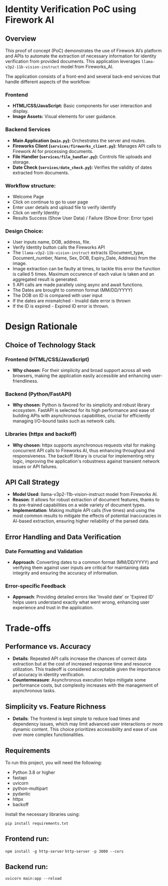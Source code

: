 # Identity Verification PoC using Firework AI

## Overview
This proof of concept (PoC) demonstrates the use of Firework AI’s platform and APIs to automate the extraction of necessary information for identity verification from provided documents. This application leverages `llama-v3p2-11b-vision-instruct` model from Fireworks_AI. 

The application consists of a front-end and several back-end services that handle different aspects of the workflow:

### Frontend
- **HTML/CSS/JavaScript:** Basic components for user interaction and display.
- **Image Assets:** Visual elements for user guidance.

### Backend Services
- **Main Application (`main.py`):** Orchestrates the server and routes.
- **Fireworks Client (`services/fireworks_client.py`):** Manages API calls to Firework AI for processing documents.
- **File Handler (`services/file_handler.py`):** Controls file uploads and storage.
- **Date Check (`services/date_check.py`):** Verifies the validity of dates extracted from documents.

### Workflow structure:

- Welcome Page
- Click on continue to go to user page
- Enter user details and upload file to verify identify
- Click on verify Identity
- Results Success (Show User Data) / Failure (Show Error: Error type)

### Design Choice:

- User inputs name, DOB, address, file.
- Verify Identity button calls the Fireworks API
- The `llama-v3p2-11b-vision-instruct` extracts (Document_type, Document_number, Name, Sex, DOB, Expiry_Date, Address) from the image.
- Image extraction can be faulty at times, to tackle this error the function is called 5 times. Maximum occurence of each value is taken and an aggregated result is generated.
- 5 API calls are made parallely using async and await functions.
- The Dates are brought to common format (MM/DD/YYYY)
- The DOB on ID is compared with user input
- If the dates are mismatched - Invalid date error is thrown
- If the ID is expired  - Expired ID error is thrown.

# Design Rationale

## Choice of Technology Stack

### Frontend (HTML/CSS/JavaScript)
- **Why chosen**: For their simplicity and broad support across all web browsers, making the application easily accessible and enhancing user-friendliness.

### Backend (Python/FastAPI)
- **Why chosen**: Python is favored for its simplicity and robust library ecosystem. FastAPI is selected for its high performance and ease of building APIs with asynchronous capabilities, crucial for efficiently managing I/O-bound tasks such as network calls.

### Libraries (httpx and backoff)
- **Why chosen**: httpx supports asynchronous requests vital for making concurrent API calls to Fireworks AI, thus enhancing throughput and responsiveness. The backoff library is crucial for implementing retry logic, improving the application's robustness against transient network issues or API failures.

## API Call Strategy

- **Model Used**: llama-v3p2-11b-vision-instruct model from Fireworks AI.
- **Reason**: It allows for robust extraction of document features, thanks to its pre-trained capabilities on a wide variety of document types.
- **Implementation**: Making multiple API calls (five times) and using the most common results to mitigate the effects of potential inaccuracies in AI-based extraction, ensuring higher reliability of the parsed data.

## Error Handling and Data Verification

### Date Formatting and Validation
- **Approach**: Converting dates to a common format (MM/DD/YYYY) and verifying them against user inputs are critical for maintaining data integrity and ensuring the accuracy of information.

### Error-specific Feedback
- **Approach**: Providing detailed errors like 'Invalid date' or 'Expired ID' helps users understand exactly what went wrong, enhancing user experience and trust in the application.

# Trade-offs

## Performance vs. Accuracy
- **Details**: Repeated API calls increase the chances of correct data extraction but at the cost of increased response time and resource utilization. This tradeoff is considered acceptable given the importance of accuracy in identity verification.
- **Countermeasure**: Asynchronous execution helps mitigate some performance costs, but complexity increases with the management of asynchronous tasks.

## Simplicity vs. Feature Richness
- **Details**: The frontend is kept simple to reduce load times and dependency issues, which may limit advanced user interactions or more dynamic content. This choice prioritizes accessibility and ease of use over more complex functionalities.

## Requirements
To run this project, you will need the following:
- Python 3.8 or higher
- fastapi
- uvicorn
- python-multipart
- pydantic
- httpx
- backoff


Install the necessary libraries using:

`pip install requirements.txt`

## Frontend run:

`npm install -g http-server`
`http-server -p 3000 --cors`

## Backend run:

`uvicorn main:app --reload`

